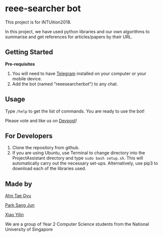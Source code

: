 # reee-searcher bot
This project is for iNTUition2018.

In this project, we have used python libraries and our own algorithms to summarise and get references for articles/papers by their URL.

## Getting Started ##

**Pre-requisites**
1. You will need to have [Telegram](https://desktop.telegram.org/) installed on your computer or your mobile device.
2. Add the bot (named "reeesearcherbot") to any chat.

## Usage ##
Type `/help` to get the list of commands.
You are ready to use the bot!

Please vote and like us on [Devpost](https://devpost.com/software/project-assistant-bot)!

## For Developers ##
1. Clone the repository from github.
2. If you are using Ubuntu, use Terminal to change directory into the ProjectAssistant directory and type `sudo bash setup.sh`. This will automatically carry out the necessary set-ups. Alternatively, use pip3 to download each of the libraries used.


## Made by ##
[Ahn Tae Gyu](https://github.com/truegitnovice)

[Park Sang Jun](https://github.com/park-sang-jun)

[Xiao Yilin](https://github.com/hotarumin)


We are a group of Year 2 Computer Science students from the National University of Singapore
